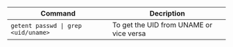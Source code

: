 Command | Decription
| ---| -- |
| `getent passwd \| grep <uid/uname>` | To get the UID from UNAME or vice versa |
